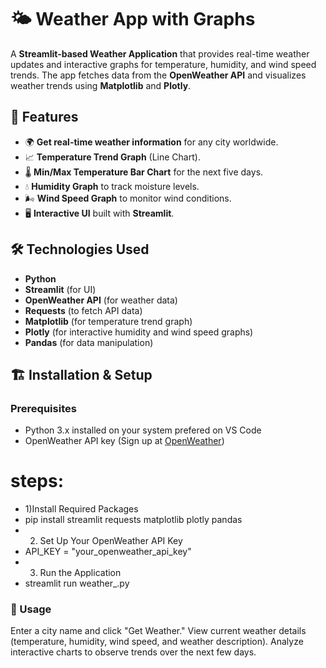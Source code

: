# 🌤️ Weather App with Graphs

A **Streamlit-based Weather Application** that provides real-time weather updates and interactive graphs for temperature, humidity, and wind speed trends. The app fetches data from the **OpenWeather API** and visualizes weather trends using **Matplotlib** and **Plotly**.

## 🚀 Features

- 🌍 **Get real-time weather information** for any city worldwide.
- 📈 **Temperature Trend Graph** (Line Chart).
- 🌡️ **Min/Max Temperature Bar Chart** for the next five days.
- 💧 **Humidity Graph** to track moisture levels.
- 🌬️ **Wind Speed Graph** to monitor wind conditions.
- 🖥️ **Interactive UI** built with **Streamlit**.

## 🛠️ Technologies Used

- **Python**
- **Streamlit** (for UI)
- **OpenWeather API** (for weather data)
- **Requests** (to fetch API data)
- **Matplotlib** (for temperature trend graph)
- **Plotly** (for interactive humidity and wind speed graphs)
- **Pandas** (for data manipulation)

## 🏗️ Installation & Setup

### **Prerequisites**
- Python 3.x installed on your system prefered on VS Code
- OpenWeather API key (Sign up at [OpenWeather](https://home.openweathermap.org/api_keys))

# steps:
- 1)Install Required Packages
- pip install streamlit requests matplotlib plotly pandas
- 2) Set Up Your OpenWeather API Key
- API_KEY = "your_openweather_api_key"
- 3) Run the Application
- streamlit run weather_.py

  
### 🎯 Usage
Enter a city name and click "Get Weather."
View current weather details (temperature, humidity, wind speed, and weather description).
Analyze interactive charts to observe trends over the next few days.


